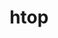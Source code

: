 ---
title: "htop"
layout: cache
categories: [package, develop-2025-02-02]
meta: {"versions": ["3.3.0"], "compilers": ["gcc@=10.5.0", "gcc@=13.3.0"], "oss": ["centos7", "rhel8"], "platforms": ["linux"], "targets": ["aarch64", "x86_64_v3"], "stacks": ["developer-tools-aarch64-linux-gnu", "developer-tools-x86_64_v3-linux-gnu", "root"], "num_specs": 2, "num_specs_by_stack": {"developer-tools-x86_64_v3-linux-gnu": 1, "root": 2, "developer-tools-aarch64-linux-gnu": 1}}
spec_details: [{"hash": "7t2s53n2d4d2z6gurycdzpxpu4hdhlzg", "compiler": "gcc@=10.5.0", "versions": ["3.3.0"], "os": "centos7", "platform": "linux", "target": "x86_64_v3", "variants": ["build_system=autotools", "~debug", "~hwloc", "+unicode"], "stacks": ["developer-tools-x86_64_v3-linux-gnu", "root"], "size": "-", "tarball": "https://binaries.spack.io/develop-2025-02-02/build_cache/linux-centos7-x86_64_v3/gcc-10.5.0/htop-3.3.0/linux-centos7-x86_64_v3-gcc-10.5.0-htop-3.3.0-7t2s53n2d4d2z6gurycdzpxpu4hdhlzg.spack"}, {"hash": "gvw6r5y4c6biohfr53ct6fnjdph56ry6", "compiler": "gcc@=13.3.0", "versions": ["3.3.0"], "os": "rhel8", "platform": "linux", "target": "aarch64", "variants": ["build_system=autotools", "~debug", "~hwloc", "+unicode"], "stacks": ["root", "developer-tools-aarch64-linux-gnu"], "size": "-", "tarball": "https://binaries.spack.io/develop-2025-02-02/build_cache/linux-rhel8-aarch64/gcc-13.3.0/htop-3.3.0/linux-rhel8-aarch64-gcc-13.3.0-htop-3.3.0-gvw6r5y4c6biohfr53ct6fnjdph56ry6.spack"}]
---